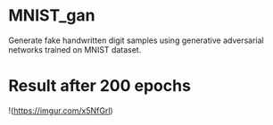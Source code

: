 # MNIST_gan
Generate fake handwritten digit samples using generative adversarial networks trained on MNIST dataset.

# Result after 200 epochs
!(https://imgur.com/x5NfGrl)
